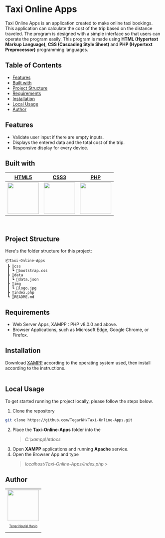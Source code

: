 # Taxi Online Apps

Taxi Online Apps is an application created to make online taxi bookings. This application can calculate the cost of the trip based on the distance traveled. The program is designed with a simple interface so that users can operate the program easily. This program is made using **HTML (Hypertext Markup Language)**, **CSS (Cascading Style Sheet)** and **PHP (Hypertext Preprocessor)** programming languages.

## Table of Contents

- [Features](#features)
- [Built with](#built-with)
- [Project Structure](#project-structure)
- [Requirements](#requirements)
- [Installation](#installation)
- [Local Usage](#local-usage)
- [Author](#author)
  <br/>

## Features

- Validate user input if there are empty inputs.
- Displays the entered data and the total cost of the trip.
- Responsive display for every device.
  <br/>

## Built with

| [HTML5](https://developer.mozilla.org/en-US/docs/Web/HTML)                                  | [CSS3](https://developer.mozilla.org/en-US/docs/Web/CSS)                                  | [PHP](https://www.php.net/)                                                              |
| ------------------------------------------------------------------------------------------- | ----------------------------------------------------------------------------------------- | ---------------------------------------------------------------------------------------- |
| <img src="https://upload.wikimedia.org/wikipedia/commons/3/38/HTML5_Badge.svg" width="100"> | <img src="https://upload.wikimedia.org/wikipedia/commons/6/62/CSS3_logo.svg" width="100"> | <img src="https://upload.wikimedia.org/wikipedia/commons/2/27/PHP-logo.svg" width="100"> |

<br/>

## Project Structure

Here's the folder structure for this project:

```
📦Taxi-Online-Apps
 ┣ 📂css
 ┃ ┗ 📜bootstrap.css
 ┣ 📂data
 ┃ ┗ 📜data.json
 ┣ 📂img
 ┃ ┗ 📜logo.jpg
 ┣ 📜index.php
 ┗ 📜README.md

```

## Requirements

- Web Server Apps, XAMPP : PHP v8.0.0 and above.
- Browser Applications, such as Microsoft Edge, Google Chrome, or Firefox.
  <br/>

## Installation

Download [XAMPP](https://www.apachefriends.org/download.html) according to the operating system used, then install according to the instructions.
<br/><br/>

## Local Usage

To get started running the project locally, please follow the steps below.

1. Clone the repository

```bash
git clone https://github.com/TegarNH/Taxi-Online-Apps.git
```

2. Place the **Taxi-Online-Apps** folder into the
   > _C:\xampp\htdocs_
3. Open **XAMPP** applications and running **Apache** service.
4. Open the Browser App and type
   > _localhost/Taxi-Online-Apps/index.php_ > <br/>

## Author

<table>
  <tr>
    <td align="center">
      <a href="https://github.com/TegarNH"><img src="https://avatars.githubusercontent.com/u/55114771?v=4" width="100px;" alt=""/></a><br />
      <a href="https://www.linkedin.com/in/tegarnaufalhanip/"><p style="font-size:10px">Tegar Naufal Hanip</p>
    </td>
  </tr>
</table>
